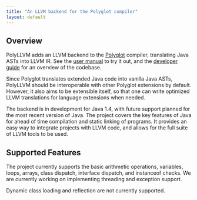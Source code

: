 ```yaml
---
title: "An LLVM backend for the Polyglot compiler"
layout: default
---
```


Overview
--------

PolyLLVM adds an LLVM backend to the [Polyglot](https://www.cs.cornell.edu/projects/polyglot/) compiler, translating Java ASTs into LLVM IR. See the [user manual](user-manual.html) to try it out, and the [developer guide](developer-guide.html) for an overview of the codebase.

Since Polyglot translates extended Java code into vanilla Java ASTs, PolyLLVM should be interoperable with other Polyglot extensions by default. However, it also aims to be extensible itself, so that one can write optimized LLVM translations for language extensions when needed.

The backend is in development for Java 1.4, with future support planned for the most recent version of Java. The project covers the key features of Java for ahead of time compilation and static linking of programs. It provides an easy way to integrate projects with LLVM code, and allows for the full suite of LLVM tools to be used.

Supported Features
------------------

The project currently supports the basic arithmetic operations, variables, loops, arrays, class dispatch, interface dispatch, and instanceof checks. We are currently working on implementing threading and exception support.

Dynamic class loading and reflection are not currently supported.
